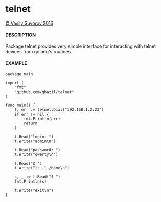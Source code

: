 # telnet

[&copy; Vasily Suvorov 2016](http://bazil.pro)

#### DESCRIPTION

Package telnet provides very simple interface for interacting with telnet devices from golang's routines.

#### EXAMPLE

	package main

	import (
		"fmt"
		"github.com/gbazil/telnet"
	)

	func main() {
  		t, err := telnet.Dial("192.168.1.2:23")
  		if err != nil {
  			fmt.Println(err)
  			return
  		}
  
  		t.Read("login: ")
  		t.Write("admin\n")
  
  		t.Read("password: ")
  		t.Write("qwerty\n")

  		t.Read("$ ")
  		t.Write("ls -l /home\n")
  
  		s, _ := t.Read("$ ")
  		fmt.Println(s)
  		
  		t.Write("exit\n")
  	}

